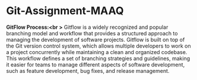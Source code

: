 # Git-Assignment-MAAQ
**GitFlow Process:<br \>**
Gitflow is a widely recognized and popular branching model and workflow that provides a structured approach to managing the development of software projects. Gitflow is built on top of the Git version control system, which allows multiple developers to work on a project concurrently while maintaining a clean and organized codebase. This workflow defines a set of branching strategies and guidelines, making it easier for teams to manage different aspects of software development, such as feature development, bug fixes, and release management.
